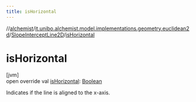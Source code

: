 ```yaml
---
title: isHorizontal
---
```

//[alchemist](../../../index.html)/[it.unibo.alchemist.model.implementations.geometry.euclidean2d](../index.html)/[SlopeInterceptLine2D](index.html)/[isHorizontal](is-horizontal.html)



# isHorizontal



[jvm]\
open override val [isHorizontal](is-horizontal.html): [Boolean](https://kotlinlang.org/api/latest/jvm/stdlib/kotlin/-boolean/index.html)



Indicates if the line is aligned to the x-axis.




